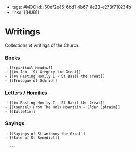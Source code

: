 - tags: #MOC
  id:: 60ef2e85-6bd1-4b67-8e23-e273f710234b
- links: [[HUB]]
# Writings
Collections of writings of the Church.
### Books
	- [[Spiritual Meadow]]
	- [[On Job - St Gregory the Great]]
	- [[On Fasting Homily I - St Basil the Great]]
	- [[Prologue of Ochrid]]
### Letters / Homilies
	- [[On Fasting Homily I - St Basil the Great]]
	- [[Counsels From The Holy Mountain - Elder Ephraim]]
	- [[Bulletin]]
### Sayings
	- [[Sayings of St Anthony the Great]]
	- [[Rule of St Benedict]]
	  
	  ---